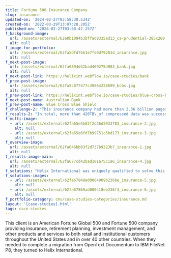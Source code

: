 ```yaml
---
title: Fortune 500 Insurance Company
slug: insurance
updated-on: '2024-02-27T03:58:30.534Z'
created-on: '2022-03-29T13:07:28.205Z'
published-on: '2024-02-27T03:58:47.257Z'
f_background-image:
  url: /assets/external/62e0b1094b3bffad8335ad13_cs-prudential-385x260.jpg
  alt: null
f_image-for-portfolio:
  url: /assets/external/62fa5dfd7661e7fd0d79203d_insurance.jpg
  alt: null
f_next-post-image:
  url: /assets/external/62fa6894d42bad469275d083_bank.jpg
  alt: null
f_next-post-link: https://helixint.webflow.io/case-studies/bank
f_prev-post-image:
  url: /assets/external/62fa5c877477c39864228699_bcbs.jpg
  alt: null
f_prev-post-link: https://helixint.webflow.io/case-studies/blue-cross-blue-shield
f_next-post-name: Australian Bank
f_prev-post-name: Blue Cross Blue Shield
f_challenge-2: "This insurance company had more than 2.36 billion pages of records data needing to be located, extracted, normalized, indexed, and mapped to their new FileNet solution, as well as more than 420TB\_of compressed data that needed to be migrated and ready to view in FileNet without decompressing at any point. Almost all of this data was highly sensitive, meaning that offline migration hardware services with end-to-end encryption both in motion and at rest was required.\n\nAdditionally, a significant majority of the data was static records, including invoices, member records, and other sensitive financial data. These records were to be very infrequently accessed and never changed, but must be kept ready for quick location and reference. Due to new GDPR regulations, it was also necessary to introduce a means by which any data pertaining to a specific member invoking their GDPR Right to be Forgotten could be deleted from a compressed text-only print stream archive without extracting the data and without affecting other records within that stream, which required a highly precise and complex byte offset measurement solution.\n\nAll of this data had to be made available for rapid federated search across various storage locations and formats, with support for search based on any metadata or filters. Upon locating the relevant data from potentially many different locations, the data was to be packaged up into any selected document format such as PDF, with compliant branding and legal information applied, and then served up on-demand. This would enable user and customer self-service.\n\nFinally, due to the massive amount of data and legal implications should any discrepancies, errors, or loss of data integrity occur, this insurance company required a comprehensive audit trail with full chain of custody for every unit of data touched by the migration project.\n\nIn order to significantly reduce migration costs, Helix International migrated only the most recent, frequently accessed, and dynamic data to FileNet, leaving the static data in its original storage location. Helix deployed it's proprietary RealTime\_Viewer (RTV) to replace the legacy Documentum viewer."
f_results-2: "In total, more than 420TB\_of compressed data was successfully discovered, extracted, normalized, and optimized by the Helix Massive Archival Retrieval System (MARS)\_migration platform. Additionally, more than 2.36 billion pages of records were successfully indexed and mapped to FileNet from various archives, programs, and repositories.\n\nBy utilizing RTV to circumvent the original ECM, viewer, and APIs, Helix saved this insurance company more than $5MM within the first year and allowed them to close an entire data center that was no longer needed following the project's completion, due to the massive reduction in computational and storage requirements once the data was normalized, collated, and combined. This savings emerged from a combination of savings against the licensing fee renewal of the legacy ECM and viewer, as well as the closure of the data center and other cost reductions. This savings more than offset the cost of the entire migration project within the first year since contract signing, with ongoing savings forever thereafter.\n\nFull end-to-end encryption and a full audit trail with comprehensive chain of custody tracking was provided, proving yet another flawless enterprise ETL\_execution for Helix International."
f_multi-image:
  - url: /assets/external/62fa65e4b83f2d36d5933783_insurance-2.jpg
    alt: null
  - url: /assets/external/62fa65e6fd7b99751c5bd173_insurance-3.jpg
    alt: null
f_overview-image:
  url: /assets/external/62fa646bb83f2d737b9323b7_insurance-1.jpg
  alt: null
f_results-image-main:
  url: /assets/external/62fa677cd42bad101a75c1a6_insurance-4.jpg
  alt: null
f_solutions: "Helix International was uniquely qualified to solve this insurance company's needs due to the proprietary Helix MARS migration platform. While alternative options do exist, the Helix MARS\_platform features several unique and differentiating advantages, such as the ability to extract, read, normalize, and manipulate data from archives without decompression, as well as the built-in option for end-to-end encryption of data both in motion and at rest, and a built-in audit trail with full chain of custody. The platform includes 45 unique extractors for every legacy ECM commonly employed by enterprises.\n\nAdditionally, the Helix MARS\_platform features the proprietary RTV program, which allows for records data to be viewed in any format without need of migrating the data, and without need of the legacy ECM, viewer, or any of the associated licenses. This unique approach to ECM\_migrations and retirement of legacy ECM\_solutions has saved over one billion dollars to date for more than 500 enterprises, and is one of the many reasons why Helix International is IBM's premium partner of choice for ECM, ETL,\_and ESB projects."
f_solutions-images:
  - url: /assets/external/62fa67849ad0004009b236be_insurance-5.jpg
    alt: null
  - url: /assets/external/62fa67869ad000418eb236f3_insurance-6.jpg
    alt: null
f_portfolio-category: cms/case-studies-categories/insurance.md
layout: '[case-studies].html'
tags: case-studies
---
```


This client is an American Fortune Global 500 and Fortune 500 company providing insurance, retirement planning, investment management, and other products and services to both retail and institutional customers throughout the United States and in over 40 other countries. When they needed to complete a migration from OpenText Documentum to IBM FileNet P8, they turned to Helix International.

